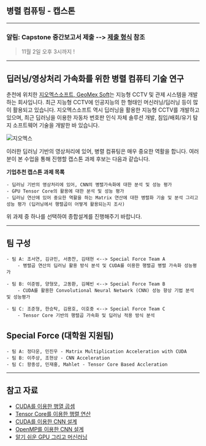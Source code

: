 ## 병렬 컴퓨팅 - 캡스톤


*  *  *

### 알림: Capstone 중간보고서 제출 --> [제출 형식](https://github.com/jeonggunlee/Parallel_Programming_2018_Fall/blob/master/Capstone/%EC%A4%91%EA%B0%84%EB%B3%B4%EA%B3%A0%EC%84%9C.hwp) 참조

>   11월 2일 오후 3시까지 !

*  *  *

## 딥러닝/영상처리 가속화를 위한 병렬 컴퓨티 기술 연구

춘천에 위치한 [지오멕스소프트, GeoMex Soft](http://www.geomex.co.kr/KR/index.html)는 지능형 CCTV 및 관제 시스템을 개발하는 회사입니다.
최근 지능형 CCTV에 인공지능의 한 형태인 머신러닝/딥러닝 등이 많이 활용되고 있습니다. 지오멕스소프트 역시 딥러닝을 활용한 지능형 CCTV를 개발하고 있으며, 최근 딥러닝을 이용한 자동차 번호판 인식 자체 솔루션 개발, 침입/배회/유기 탐지 소프트웨어 기술을 개발한 바 있습니다.

![지오멕스](https://github.com/jeonggunlee/Parallel_Programming_2018_Fall/blob/master/img/geomex.JPG)


이러한 딥러닝 기반의 영상처리에 있어, 병렬 컴퓨팅은 매우 중요한 역활을 합니다. 여러분이 본 수업을 통해 진행할 캡스톤 과제 후보는 다음과 같습니다.

**기업추천 캡스톤 과제 목록**

    - 딥러닝 기반의 영상처리에 있어, CNN의 병렬가속화에 대한 분석 및 성능 평가
    - GPU Tensor Core의 활용에 대한 분석 및 성능 평가
    - 딥러닝 연산에 있어 중요한 역활을 하는 Matrix 연산에 대한 병렬화 기술 및 분석 그리고 성능 평가 (딥러닝에서 행렬곱이 어떻게 활용되는지 조사)
    
    
위 과제 중 하나를 선택하여 종합설계를 진행해주기 바랍니다.


*  *  *
## 팀 구성

    - 팀 A: 조서연, 김규민, 서종찬, 김태현 <--> Special Force Team A
        - 병렬곱 연산의 딥러닝 활용 방식 분석 및 CUDA를 이용한 행렬곱 병렬 가속화 성능평가
        
    - 팀 B: 이준범, 양형모, 고동환, 김혜빈 <--> Special Force Team B
        - CUDA를 활용한 Convolutional Neural Network (CNN) 성능 향상 기법 분석 및 성능평가
        
    - 팀 C: 조준형, 한승탁, 김용호, 이호중 <--> Special Force Team C
        - Tensor Core 기반의 행렬곱 가속화 및 딥러닝 적용 방식 분석
    

## Special Force (대학원 지원팀)

    - 팀 A: 정다운, 민진우 - Matrix Multiplication Acceleration with CUDA
    - 팀 B: 이주상, 조현상 - CNN Acceleration
    - 팀 C: 왕종성, 민재홍, Mahlet - Tensor Core Based Accleration
    
*  *  *

## 참고 자료
   - [CUDA를 이용한 행열 곱셈](https://sites.google.com/site/5kk73gpu2013/examples/example-matrixmul)
   - [Tensor Core를 이용한 행렬 연산](https://devblogs.nvidia.com/programming-tensor-cores-cuda-9/)
   - [CUDA를 이용한 CNN 설계](https://sites.google.com/site/5kk73gpu2013/assignment/cnn)
   - [OpenMP를 이용한 CNN 설계](https://github.com/m-tavana/CNN_OPENMP)
   - [알기 쉬운 GPU 그리고 머신러닝](https://steemit.com/gpu/@sigmoid/gpu?fbclid=iwar0bk3twq5xtbeohxinlxeht6cpdlgwkn4fcdlupnlkjkjmtoncvwevl3sq)
